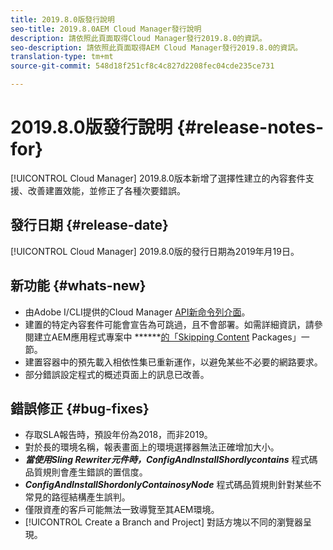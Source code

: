 ```yaml
---
title: 2019.8.0版發行說明
seo-title: 2019.8.0AEM Cloud Manager發行說明
description: 請依照此頁面取得Cloud Manager發行2019.8.0的資訊。
seo-description: 請依照此頁面取得AEM Cloud Manager發行2019.8.0的資訊。
translation-type: tm+mt
source-git-commit: 548d18f251cf8c4c827d2208fec04cde235ce731

---
```


# 2019.8.0版發行說明 {#release-notes-for}

[!UICONTROL Cloud Manager] 2019.8.0版本新增了選擇性建立的內容套件支援、改善建置效能，並修正了各種次要錯誤。

## 發行日期 {#release-date}

[!UICONTROL Cloud Manager] 2019.8.0版的發行日期為2019年月19日。

## 新功能 {#whats-new}

* 由Adobe I/CLI提供的Cloud Manager [API新命令列介面](https://github.com/adobe/aio-cli-plugin-cloudmanager)。
* 建置的特定內容套件可能會宣告為可跳過，且不會部署。如需詳細資訊，請參閱建立AEM應用程式專案中 ******[的「Skipping Content](create-an-application-project.md) Packages」一節。
* 建置容器中的預先載入相依性集已重新運作，以避免某些不必要的網路要求。
* 部分錯誤設定程式的概述頁面上的訊息已改善。

## 錯誤修正 {#bug-fixes}

* 存取SLA報告時，預設年份為2018，而非2019。
* 對於長的環境名稱，報表畫面上的環境選擇器無法正確增加大小。
* ***當使用Sling Rewriter元件時，ConfigAndInstallShordlycontains*** 程式碼品質規則會產生錯誤的置信度。
* ***ConfigAndInstallShordonlyContainosyNode*** 程式碼品質規則針對某些不常見的路徑結構產生誤判。
* 僅限資產的客戶可能無法一致導覽至其AEM環境。
* [!UICONTROL Create a Branch and Project] 對話方塊以不同的瀏覽器呈現。

